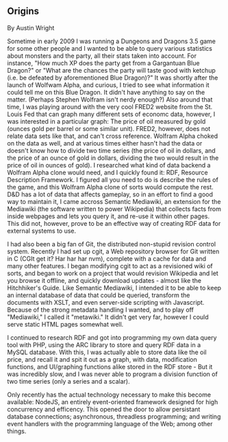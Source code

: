 ## Origins

<div><aside><p>
By Austin Wright
</p></aside></div>

Sometime in early 2009 I was running a Dungeons and Dragons 3.5 game for some other people and I wanted to be able to query various statistics about monsters and the party, all their stats taken into account. For instance, "How much XP does the party get from a Gargantuan Blue Dragon?" or "What are the chances the party will taste good with ketchup (i.e. be defeated by aforementioned Blue Dragon)?" It was shortly after the launch of Wolfwam Alpha, and curious, I tried to see what information it could tell me on this Blue Dragon. It didn't have anything to say on the matter. (Perhaps Stephen Wolfram isn't nerdy enough?) Also around that time, I was playing around with the very cool FRED2 website from the St. Louis Fed that can graph many different sets of economc data, however, I was interested in a particular graph: The price of oil measured by gold (ounces gold per barrel or some similar unit). FRED2, however, does not relate data sets like that, and can't cross reference. Wolfram Alpha choked on the data as well, and at various times either hasn't had the data or doesn't know how to divide two time series (the price of oil in dollars, and the price of an ounce of gold in dollars, dividing the two would result in the price of oil in ounces of gold). I researched what kind of data backend a Wolfram Alpha clone would need, and I quickly found it: RDF, Resource Description Framework. I figured all you need to do is describe the rules of the game, and this Wolfram Alpha clone of sorts would compute the rest. D&D has a lot of data that affects gameplay, so in an effort to find a good way to maintain it, I came accross Semantic Mediawiki, an extension for the Mediawiki (the software written to power Wikipedia) that collects facts from inside webpages and lets you query it, and re-use it within other pages. This did not, however, prove to be an effective way of creating RDF data for external systems to use.

I had also been a big fan of Git, the distributed non-stupid revision control system. Recently I had set up cgit, a Web repository browser for Git written in C (CGIt get it? Har har har nvm), complete with a cache for data and many other features. I began modifying cgit to act as a revisioned wiki of sorts, and began to work on a project that would revision Wikipedia and let you browse it offline, and quickly download updates - almost like the Hitchhiker's Guide. Like Semantic Mediawiki, I intended it to be able to keep an internal database of data that could be queried, transform the documents with XSLT, and even server-side scripting with Javascript. Because of the strong metadata handling I wanted, and to play off "Mediawiki," I called it "metawiki." It didn't get very far, however I could serve static HTML pages somewhat well.

I continued to research RDF and got into programming my own data query tool with PHP, using the ARC library to store and query RDF data in a MySQL database. With this, I was actually able to store data like the oil price, and recall it and spit it out as a graph, with data, modification functions, and UI/graphing functions alike stored in the RDF store - But it was incredibly slow, and I was never able to program a division function of two time series (only a series and a scalar).

Only recently has the actual technology necessary to make this become available: NodeJS, an entirely event-oriented framework designed for high concurrency and efficency. This opened the door to allow persistant database connections; asynchronous, threadless programming; and writing event handlers with the programming language of the Web; among other things.
